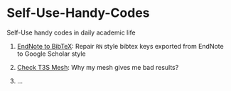 # Self-Use-Handy-Codes
Self-Use handy codes in daily academic life

1. [EndNote to BibTeX](https://github.com/ZhiLiHydro/HomeMadeHandyCodes/tree/master/1_Endnote2BibTeX): Repair `RN` style bibtex keys exported from EndNote to Google Scholar style

2. [Check T3S Mesh](https://github.com/ZhiLiHydro/HomeMadeHandyCodes/tree/master/2_CheckT3SMesh): Why my mesh gives me bad results?

3. ...
